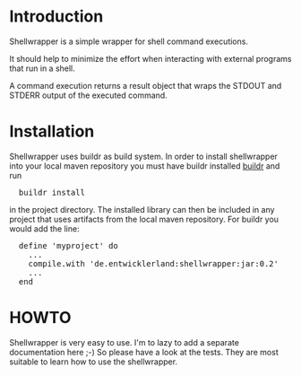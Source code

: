 # Introduction

Shellwrapper is a simple wrapper for shell command executions.

It should help to minimize the effort when interacting
with external programs that run in a shell.

A command execution returns a result object that
wraps the  STDOUT and STDERR output of the executed command.

# Installation

Shellwrapper uses buildr as build system.
In order to install shellwrapper into your local maven 
repository you must have buildr installed [buildr](http://buildr.apache.org)
and run
<pre>
  buildr install
</pre>
in the project directory.
The installed library can then be included in any project that 
uses artifacts from the local maven repository. For buildr 
you would add the line:
<pre>
  define 'myproject' do
    ...
    compile.with 'de.entwicklerland:shellwrapper:jar:0.2'
    ...
  end
</pre>

# HOWTO

Shellwrapper is very easy to use.
I'm to lazy to add a separate documentation here ;-)
So please have a look at the tests.
They are most suitable to learn how to use the shellwrapper.
